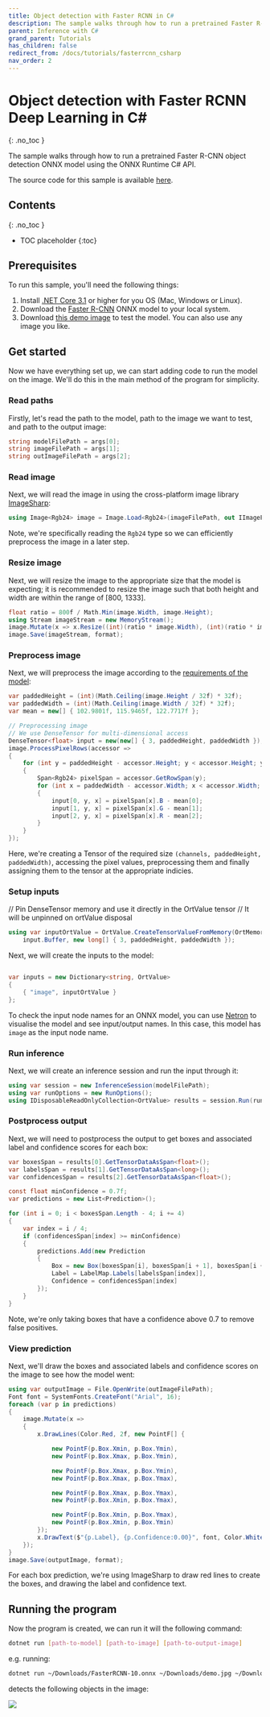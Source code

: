 ```yaml
---
title: Object detection with Faster RCNN in C#
description: The sample walks through how to run a pretrained Faster R-CNN object detection ONNX model using the ONNX Runtime C# API.
parent: Inference with C#
grand_parent: Tutorials
has_children: false
redirect_from: /docs/tutorials/fasterrcnn_csharp
nav_order: 2
---
```




# Object detection with Faster RCNN Deep Learning in C#
{: .no_toc }

The sample walks through how to run a pretrained Faster R-CNN object detection ONNX model using the ONNX Runtime C# API.

The source code for this sample is available [here](https://github.com/microsoft/onnxruntime/blob/main/csharp/sample/Microsoft.ML.OnnxRuntime.FasterRcnnSample/Program.cs).

## Contents
{: .no_toc }

* TOC placeholder
{:toc}

## Prerequisites

To run this sample, you'll need the following things:

1. Install [.NET Core 3.1](https://dotnet.microsoft.com/download/dotnet-core/3.1) or higher for you OS (Mac, Windows or Linux).
2. Download the [Faster R-CNN](https://github.com/onnx/models/blob/main/validated/vision/object_detection_segmentation/faster-rcnn/model/FasterRCNN-10.onnx) ONNX model to your local system.
3. Download [this demo image](/images/demo.jpg) to test the model. You can also use any image you like.

## Get started

Now we have everything set up, we can start adding code to run the model on the image. We'll do this in the main method of the program for simplicity.

### Read paths

Firstly, let's read the path to the model, path to the image we want to test, and path to the output image:

```cs
string modelFilePath = args[0];
string imageFilePath = args[1];
string outImageFilePath = args[2];
```

### Read image

Next, we will read the image in using the cross-platform image library [ImageSharp](https://www.nuget.org/packages/SixLabors.ImageSharp):

```cs
using Image<Rgb24> image = Image.Load<Rgb24>(imageFilePath, out IImageFormat format);
```

Note, we're specifically reading the `Rgb24` type so we can efficiently preprocess the image in a later step.

### Resize image

Next, we will resize the image to the appropriate size that the model is expecting; it is recommended to resize the image such that both height and width are within the range of [800, 1333].

```cs
float ratio = 800f / Math.Min(image.Width, image.Height);
using Stream imageStream = new MemoryStream();
image.Mutate(x => x.Resize((int)(ratio * image.Width), (int)(ratio * image.Height)));
image.Save(imageStream, format);
```

### Preprocess image

Next, we will preprocess the image according to the [requirements of the model](https://github.com/onnx/models/tree/main/validated/vision/object_detection_segmentation/faster-rcnn#preprocessing-steps):

```cs
var paddedHeight = (int)(Math.Ceiling(image.Height / 32f) * 32f);
var paddedWidth = (int)(Math.Ceiling(image.Width / 32f) * 32f);
var mean = new[] { 102.9801f, 115.9465f, 122.7717f };

// Preprocessing image
// We use DenseTensor for multi-dimensional access
DenseTensor<float> input = new(new[] { 3, paddedHeight, paddedWidth });
image.ProcessPixelRows(accessor =>
{
    for (int y = paddedHeight - accessor.Height; y < accessor.Height; y++)
    {
        Span<Rgb24> pixelSpan = accessor.GetRowSpan(y);
        for (int x = paddedWidth - accessor.Width; x < accessor.Width; x++)
        {
            input[0, y, x] = pixelSpan[x].B - mean[0];
            input[1, y, x] = pixelSpan[x].G - mean[1];
            input[2, y, x] = pixelSpan[x].R - mean[2];
        }
    }
});
```

Here, we're creating a Tensor of the required size `(channels, paddedHeight, paddedWidth)`, accessing the pixel values, preprocessing them and finally assigning them to the tensor at the appropriate indicies.


### Setup inputs

// Pin DenseTensor memory and use it directly in the OrtValue tensor
// It will be unpinned on ortValue disposal

```cs
using var inputOrtValue = OrtValue.CreateTensorValueFromMemory(OrtMemoryInfo.DefaultInstance,
    input.Buffer, new long[] { 3, paddedHeight, paddedWidth });
```

Next, we will create the inputs to the model:

```cs

var inputs = new Dictionary<string, OrtValue>
{
    { "image", inputOrtValue }
};

```

To check the input node names for an ONNX model, you can use [Netron](https://github.com/lutzroeder/netron) to visualise the model and see input/output names. In this case, this model has `image` as the input node name.

### Run inference

Next, we will create an inference session and run the input through it:

```cs
using var session = new InferenceSession(modelFilePath);
using var runOptions = new RunOptions();
using IDisposableReadOnlyCollection<OrtValue> results = session.Run(runOptions, inputs, session.OutputNames);

```

### Postprocess output

Next, we will need to postprocess the output to get boxes and associated label and confidence scores for each box:

```cs
var boxesSpan = results[0].GetTensorDataAsSpan<float>();
var labelsSpan = results[1].GetTensorDataAsSpan<long>();
var confidencesSpan = results[2].GetTensorDataAsSpan<float>();

const float minConfidence = 0.7f;
var predictions = new List<Prediction>();

for (int i = 0; i < boxesSpan.Length - 4; i += 4)
{
    var index = i / 4;
    if (confidencesSpan[index] >= minConfidence)
    {
        predictions.Add(new Prediction
        {
            Box = new Box(boxesSpan[i], boxesSpan[i + 1], boxesSpan[i + 2], boxesSpan[i + 3]),
            Label = LabelMap.Labels[labelsSpan[index]],
            Confidence = confidencesSpan[index]
        });
    }
}
```

Note, we're only taking boxes that have a confidence above 0.7 to remove false positives.

### View prediction

Next, we'll draw the boxes and associated labels and confidence scores on the image to see how the model went:

```cs
using var outputImage = File.OpenWrite(outImageFilePath);
Font font = SystemFonts.CreateFont("Arial", 16);
foreach (var p in predictions)
{
    image.Mutate(x =>
    {
        x.DrawLines(Color.Red, 2f, new PointF[] {

            new PointF(p.Box.Xmin, p.Box.Ymin),
            new PointF(p.Box.Xmax, p.Box.Ymin),

            new PointF(p.Box.Xmax, p.Box.Ymin),
            new PointF(p.Box.Xmax, p.Box.Ymax),

            new PointF(p.Box.Xmax, p.Box.Ymax),
            new PointF(p.Box.Xmin, p.Box.Ymax),

            new PointF(p.Box.Xmin, p.Box.Ymax),
            new PointF(p.Box.Xmin, p.Box.Ymin)
        });
        x.DrawText($"{p.Label}, {p.Confidence:0.00}", font, Color.White, new PointF(p.Box.Xmin, p.Box.Ymin));
    });
}
image.Save(outputImage, format);
```

For each box prediction, we're using ImageSharp to draw red lines to create the boxes, and drawing the label and confidence text.

## Running the program

Now the program is created, we can run it will the following command:

```bash
dotnet run [path-to-model] [path-to-image] [path-to-output-image]
```

e.g. running:

```bash
dotnet run ~/Downloads/FasterRCNN-10.onnx ~/Downloads/demo.jpg ~/Downloads/out.jpg
```

detects the following objects in the image:

![](/images/out.jpg)
